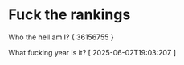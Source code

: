# Fuck the rankings

Who the hell am I?
{ 36156755 }

What fucking year is it?
[ 2025-06-02T19:03:20Z ]
